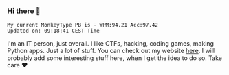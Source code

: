 ### Hi there 👋
<!-- PB START -->
```
My current MonkeyType PB is - WPM:94.21 Acc:97.42
Updated on: 09:18:41 CEST Time
```
<!-- PB END -->
I'm an IT person, just overall. I like CTFs, hacking, coding games, making Python apps. Just a lot of stuff.
You can check out my website [here](https://skill3472.github.io/).
I will probably add some interesting stuff here, when I get the idea to do so. Take care ❤️
